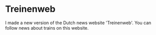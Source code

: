 # Treinenweb
I made a new version of the Dutch news website 'Treinenweb'.
You can follow news about trains on this website. 
